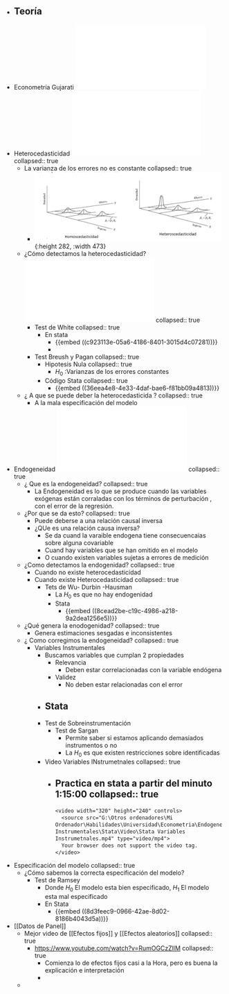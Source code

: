 - Teoría
	-
- Econometría Gujarati ![​📚​ ](../assets/econometria-damodar-n-gujarati-5ta-ed_1639388002074_0.pdf)
- Heterocedasticidad ![📑](../assets/2.2_Expo-Test_Heterocedasticidad_1639186036848_0.pdf)
  collapsed:: true
	- La varianza de los errores no es constante
	  collapsed:: true
		- ![image.png](../assets/image_1639184149358_0.png){:height 282, :width 473}
	- ¿Cómo detectamos la heterocedasticidad? ![📑](../assets/2.2_Expo-Test_Heterocedasticidad_1639184490259_0.pdf)
	  collapsed:: true
		- Test de White
		  collapsed:: true
			- En stata
				- {{embed ((c923113e-05a6-4186-8401-3015d4c07281))}}
				-
		- Test Breush y Pagan
		  collapsed:: true
			- Hipotesis Nula
			  collapsed:: true
				- $H_0$ :Varianzas de los errores constantes
			- Código Stata
			  collapsed:: true
				- {{embed ((36eea4e8-4e33-4daf-bae6-f81bb09a4813))}}
	- ¿ A que se puede deber la heterocedasticida ?
	  collapsed:: true
		- A la mala especificación del modelo
- Endogeneidad ![📑](../assets/3.REGRESORES_ESTOCÁSTICOS_Y_VARIABLES_INSTRUMENTALES_1639185978975_0.pdf)
  collapsed:: true
	- ¿ Que es la endogeneidad?
	  collapsed:: true
		- La Endogeneidad es lo que se produce cuando las variables exógenas están corraladas con los términos de perturbación , con el error de la regresión.
	- ¿Por que se da esto?
	  collapsed:: true
		- Puede deberse a una relación causal inversa
		- ¿QUe es una relación causa inversa?
			- Se da cuand la varaible endogena tiene consecuencaias sobre alguna covariable
			- Cuand hay variables que se han omitido en el modelo
			- O cuando existen variables sujetas a errores de medición
	- ¿Como detectamos la endogenidad?
	  collapsed:: true
		- Cuando no existe heterocedasticidad
		- Cuando existe Heterocedasticidad
		  collapsed:: true
			- Tets de Wu- Durbin -Hausman
				- La $H_0$ es que no hay endogenidad
				- Stata
					- {{embed ((8cead2be-c19c-4986-a218-9a2dea1256e5))}}
	- ¿Qué genera la enodogenidad?
	  collapsed:: true
		- Genera estimaciones sesgadas e inconsistentes
	- ¿ Como corregimos la endogeneidad?
	  collapsed:: true
		- Variables Instrumentales
			- Buscamos variables que cumplan 2 propiedades
				- Relevancia
					- Deben estar correlacionadas con la variable endógena
				- Validez
					- No deben estar relacionadas con el error
			- Stata
				-
			- Test de Sobreinstrumentación
				- Test de Sargan
					- Permite saber si estamos aplicando demasiados instrumentos o no
					- La $H_0$ es que existen restricciones sobre identificadas
			- Video Variables INstrumetnales
			  collapsed:: true
				- Practica en stata a partir del minuto 1:15:00
				  collapsed:: true
					-
					  <video width="320" height="240" controls>
					    <source src="G:\Otros ordenadores\Mi Ordenador\Habilidades\Universidad\Econometria\Endogeneidad\Variables Instrumentales\Stata\Video\Stata Variables Instrumetnales.mp4" type="video/mp4">
					    Your browser does not support the video tag.
					  </video>
- Especificación del modelo
  collapsed:: true
	- ¿Cómo sabemos la correcta especificación del modelo?
		- Test de Ramsey
			- Donde $H_0$ El modelo esta bien especificado, $H_1$ El modelo esta mal especificado
			- En Stata
				- {{embed ((8d3feec9-0966-42ae-8d02-8186b4043d5a))}}
- [[Datos de Panel]]
	- Mejor video de [[Efectos fijos]] y [[Efectos aleatorios]]
	  collapsed:: true
		- https://www.youtube.com/watch?v=RumOGCzZllM
		  collapsed:: true
			- Comienza lo de efectos fijos casi a la Hora, pero es buena la explicación e interpretación
			-
	-